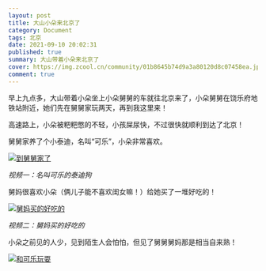 ```yaml
---
layout: post
title: 大山小朵来北京了
category: Document
tags: 北京
date: 2021-09-10 20:02:31
published: true
summary: 大山带着小朵来北京了
cover: https://img.zcool.cn/community/01b8645b74d9a3a80120d8c07458ea.jpg@3000w_1l_2o_100sh.jpg
comment: true
---
```


早上九点多，大山带着小朵坐上小朵舅舅的车就往北京来了，小朵舅舅在饶乐府地铁站附近，她们先在舅舅家玩两天，再到我这里来！

高速路上，小朵被粑粑憋的不轻，小孩屎尿快，不过很快就顺利到达了北京！

舅舅家养了个小泰迪，名叫“可乐”，小朵非常喜欢。

<!--
<video data-v-1cd84dd5="" poster="//ci.xiaohongshu.com/e61fe55b-3561-71a1-0240-6a419379eddf?imageView2/2/w/1080/format/jpg" src="http://v.xiaohongshu.com/01e21773a963f258018370037f2b9c2883_259.mp4?sign=417c60a3cdb563618732b9526800d690&amp;t=6218fd00" controls="controls" objectfit="contain" width="380px"></video>
-->

[![到舅舅家了](//ci.xiaohongshu.com/e61fe55b-3561-71a1-0240-6a419379eddf?imageView2/2/w/1080/format/jpg)](https://www.xiaohongshu.com/discovery/item/621773a9000000000102a03d)

*视频一：名叫可乐的泰迪狗*

舅妈很喜欢小朵（俩儿子能不喜欢闺女嘛！）给她买了一堆好吃的！

<!--
<video data-v-1cd84dd5="" poster="//ci.xiaohongshu.com/dd1244b6-81b4-c530-2184-7a3dd08436b2?imageView2/2/w/1080/format/jpg" src="http://v.xiaohongshu.com/01e21773dd63fcc8018370037f2b9ccd0d_259.mp4?sign=41a6e6e8014ade6763076bc110cb2f91&amp;t=6218fd00" controls="controls" objectfit="contain" width="380px"></video>
-->

[![舅妈买的好吃的](//ci.xiaohongshu.com/dd1244b6-81b4-c530-2184-7a3dd08436b2?imageView2/2/w/1080/format/jpg)](https://www.xiaohongshu.com/discovery/item/621773dd00000000210352ed)

*视频二：舅妈买的好吃的*

小朵之前见的人少，见到陌生人会怕怕，但见了舅舅舅妈那是相当自来熟！

<!--
<video data-v-1cd84dd5="" poster="//ci.xiaohongshu.com/e9639f42-d078-6471-fb0e-bbcdfda6a6e5?imageView2/2/w/1080/format/jpg" src="http://v.xiaohongshu.com/01e217740163c420018370037f2b9de27d_259.mp4?sign=f6bd79dfddcdee9a9066dca208b1c852&amp;t=6218fd00" controls="controls" objectfit="contain" width="380px"></video>
-->

[![和可乐玩耍](//ci.xiaohongshu.com/e9639f42-d078-6471-fb0e-bbcdfda6a6e5?imageView2/2/w/1080/format/jpg)](https://www.xiaohongshu.com/discovery/item/62177400000000002103e77e)

